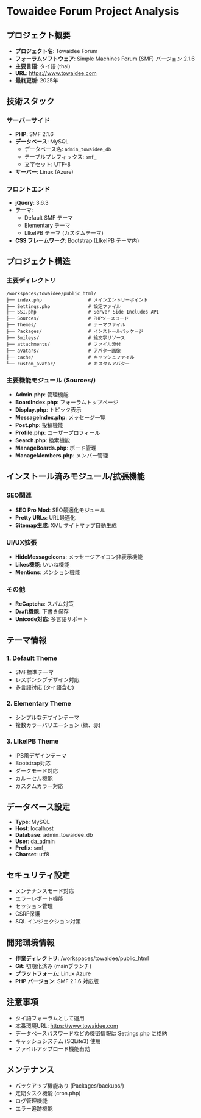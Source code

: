 # Towaidee Forum Project Analysis

## プロジェクト概要
- **プロジェクト名**: Towaidee Forum
- **フォーラムソフトウェア**: Simple Machines Forum (SMF) バージョン 2.1.6
- **主要言語**: タイ語 (thai)
- **URL**: https://www.towaidee.com
- **最終更新**: 2025年

## 技術スタック

### サーバーサイド
- **PHP**: SMF 2.1.6
- **データベース**: MySQL
  - データベース名: `admin_towaidee_db`
  - テーブルプレフィックス: `smf_`
  - 文字セット: UTF-8
- **サーバー**: Linux (Azure)

### フロントエンド
- **jQuery**: 3.6.3
- **テーマ**: 
  - Default SMF テーマ
  - Elementary テーマ
  - LIkeIPB テーマ (カスタムテーマ)
- **CSS フレームワーク**: Bootstrap (LIkeIPB テーマ内)

## プロジェクト構造

### 主要ディレクトリ
```
/workspaces/towaidee/public_html/
├── index.php                 # メインエントリーポイント
├── Settings.php              # 設定ファイル
├── SSI.php                   # Server Side Includes API
├── Sources/                  # PHPソースコード
├── Themes/                   # テーマファイル
├── Packages/                 # インストールパッケージ
├── Smileys/                  # 絵文字リソース
├── attachments/              # ファイル添付
├── avatars/                  # アバター画像
├── cache/                    # キャッシュファイル
└── custom_avatar/            # カスタムアバター
```

### 主要機能モジュール (Sources/)
- **Admin.php**: 管理機能
- **BoardIndex.php**: フォーラムトップページ
- **Display.php**: トピック表示
- **MessageIndex.php**: メッセージ一覧
- **Post.php**: 投稿機能
- **Profile.php**: ユーザープロフィール
- **Search.php**: 検索機能
- **ManageBoards.php**: ボード管理
- **ManageMembers.php**: メンバー管理

## インストール済みモジュール/拡張機能

### SEO関連
- **SEO Pro Mod**: SEO最適化モジュール
- **Pretty URLs**: URL最適化
- **Sitemap生成**: XML サイトマップ自動生成

### UI/UX拡張
- **HideMessageIcons**: メッセージアイコン非表示機能
- **Likes機能**: いいね機能
- **Mentions**: メンション機能

### その他
- **ReCaptcha**: スパム対策
- **Draft機能**: 下書き保存
- **Unicode対応**: 多言語サポート

## テーマ情報

### 1. Default Theme
- SMF標準テーマ
- レスポンシブデザイン対応
- 多言語対応 (タイ語含む)

### 2. Elementary Theme
- シンプルなデザインテーマ
- 複数カラーバリエーション (緑、赤)

### 3. LIkeIPB Theme
- IPB風デザインテーマ
- Bootstrap対応
- ダークモード対応
- カルーセル機能
- カスタムカラー対応

## データベース設定
- **Type**: MySQL
- **Host**: localhost
- **Database**: admin_towaidee_db
- **User**: da_admin
- **Prefix**: smf_
- **Charset**: utf8

## セキュリティ設定
- メンテナンスモード対応
- エラーレポート機能
- セッション管理
- CSRF保護
- SQL インジェクション対策

## 開発環境情報
- **作業ディレクトリ**: /workspaces/towaidee/public_html
- **Git**: 初期化済み (mainブランチ)
- **プラットフォーム**: Linux Azure
- **PHP バージョン**: SMF 2.1.6 対応版

## 注意事項
- タイ語フォーラムとして運用
- 本番環境URL: https://www.towaidee.com
- データベースパスワードなどの機密情報は Settings.php に格納
- キャッシュシステム (SQLite3) 使用
- ファイルアップロード機能有効

## メンテナンス
- バックアップ機能あり (Packages/backups/)
- 定期タスク機能 (cron.php)
- ログ管理機能
- エラー追跡機能